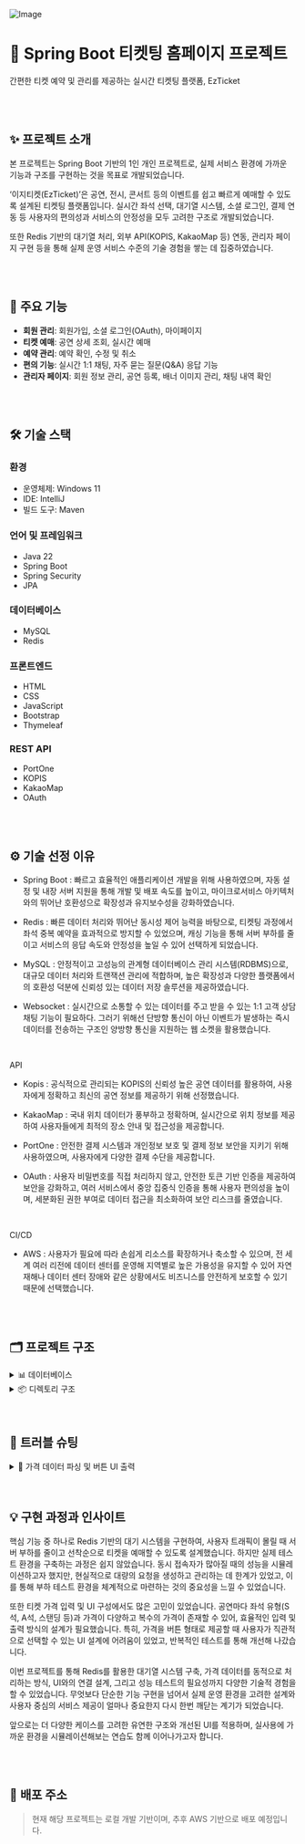 ![Image](https://github.com/user-attachments/assets/099d1ec3-50e9-4b7c-be76-b6b73146eb53)

# 🎫 **Spring Boot 티켓팅 홈페이지 프로젝트**

간편한 티켓 예약 및 관리를 제공하는 실시간 티켓팅 플랫폼, EzTicket


<br>
<br>

## ✨ 프로젝트 소개

본 프로젝트는 Spring Boot 기반의 1인 개인 프로젝트로,
실제 서비스 환경에 가까운 기능과 구조를 구현하는 것을 목표로 개발되었습니다.

‘이지티켓(EzTicket)’은 공연, 전시, 콘서트 등의 이벤트를 쉽고 빠르게 예매할 수 있도록 설계된 티켓팅 플랫폼입니다.
실시간 좌석 선택, 대기열 시스템, 소셜 로그인, 결제 연동 등
사용자의 편의성과 서비스의 안정성을 모두 고려한 구조로 개발되었습니다.

또한 Redis 기반의 대기열 처리, 외부 API(KOPIS, KakaoMap 등) 연동,
관리자 페이지 구현 등을 통해 실제 운영 서비스 수준의 기술 경험을 쌓는 데 집중하였습니다.



<br>
<br>

## 🚀 주요 기능

- **회원 관리**: 회원가입, 소셜 로그인(OAuth), 마이페이지
- **티켓 예매**: 공연 상세 조회, 실시간 예매
- **예약 관리**: 예약 확인, 수정 및 취소
- **편의 기능**: 실시간 1:1 채팅, 자주 묻는 질문(Q&A) 응답 기능
- **관리자 페이지**: 회원 정보 관리, 공연 등록, 배너 이미지 관리, 채팅 내역 확인

<br>
<br>

## 🛠 기술 스택

### 환경
- 운영체제: Windows 11
- IDE: IntelliJ
- 빌드 도구: Maven

### 언어 및 프레임워크
- Java 22
- Spring Boot
- Spring Security
- JPA

### 데이터베이스
- MySQL
- Redis

### 프론트엔드
- HTML
- CSS
- JavaScript
- Bootstrap
- Thymeleaf

### REST API
- PortOne
- KOPIS
- KakaoMap
- OAuth

<br>
<br>

## ⚙️ 기술 선정 이유
- Spring Boot : 빠르고 효율적인 애플리케이션 개발을 위해 사용하였으며, 자동 설정 및 내장 서버 지원을 통해 개발 및 배포 속도를 높이고, 마이크로서비스 아키텍처와의 뛰어난 호환성으로 확장성과 유지보수성을 강화하였습니다.

- Redis : 빠른 데이터 처리와 뛰어난 동시성 제어 능력을 바탕으로, 티켓팅 과정에서 좌석 중복 예약을 효과적으로 방지할 수 있었으며, 캐싱 기능을 통해 서버 부하를 줄이고 서비스의 응답 속도와 안정성을 높일 수 있어 선택하게 되었습니다. 

- MySQL : 안정적이고 고성능의 관계형 데이터베이스 관리 시스템(RDBMS)으로, 대규모 데이터 처리와 트랜잭션 관리에 적합하며, 높은 확장성과 다양한 플랫폼에서의 호환성 덕분에 신뢰성 있는 데이터 저장 솔루션을 제공하였습니다.

- Websocket : 실시간으로 소통할 수 있는 데이터를 주고 받을 수 있는 1:1 고객 상담 채팅 기능이 필요하다. 그러기 위해선 단방향 통신이 아닌 이벤트가 발생하는 즉시 데이터를 전송하는 구조인 양방향 통신을 지원하는 웹 소켓을 활용했습니다.
<br>

API
- Kopis : 공식적으로 관리되는 KOPIS의 신뢰성 높은 공연 데이터를 활용하여, 사용자에게 정확하고 최신의 공연 정보를 제공하기 위해 선정했습니다.

- KakaoMap : 국내 위치 데이터가 풍부하고 정확하며, 실시간으로 위치 정보를 제공하여 사용자들에게 최적의 장소 안내 및 접근성을 제공합니다.

- PortOne : 안전한 결제 시스템과 개인정보 보호 및 결제 정보 보안을 지키기 위해 사용하였으며, 사용자에게 다양한 결제 수단을 제공합니다.

- OAuth : 사용자 비밀번호를 직접 처리하지 않고, 안전한 토큰 기반 인증을 제공하여 보안을 강화하고, 여러 서비스에서 중앙 집중식 인증을 통해 사용자 편의성을 높이며, 세분화된 권한 부여로 데이터 접근을 최소화하여 보안 리스크를 줄였습니다.
<br>

CI/CD
- AWS : 사용자가 필요에 따라 손쉽게 리소스를 확장하거나 축소할 수 있으며, 전 세계 여러 리전에 데이터 센터를 운영해 지역별로 높은 가용성을 유지할 수 있어 자연 재해나 데이터 센터 장애와 같은 상황에서도 비즈니스를 안전하게 보호할 수 있기 때문에 선택했습니다.

<br>
<br>

## 🗂 프로젝트 구조

<details><summary>📊 데이터베이스
</summary>

![Image](https://github.com/user-attachments/assets/f526250d-9119-4d98-af80-27c73f41b403)
## 


</details>


<details><summary>📦 디렉토리 구조
</summary>

    
```
📂TicketProject
└── 📂Ticket
    ├── 📂src
    │   ├── 📂main
    │   │   ├── 📂java
    │   │   │   └── 📂com.ticket
    │   │   │       ├── TicketApplication.java
    │   │   │       ├── 📂config
    │   │   │       │   ├── AuditConfig.java
    │   │   │       │   ├── AuditorAwareImpl.java
    │   │   │       │   ├── CorsConfig.java
    │   │   │       │   ├── CustomAuthenticationEntryPoint.java
    │   │   │       │   ├── CustomOAuth2UserService.java
    │   │   │       │   ├── MailConfig.java
    │   │   │       │   ├── OAuthAttributes.java
    │   │   │       │   ├── RedisConfig.java
    │   │   │       │   ├── SecurityConfig.java
    │   │   │       │   ├── SecurityUtil.java
    │   │   │       │   ├── WebClientConfig.java
    │   │   │       │   ├── WebMvcConfig.java
    │   │   │       │   └── WebSocketConfig.java
    │   │   │       ├── 📂constant
    │   │   │       │   ├── Genre.java
    │   │   │       │   └── Role.java
    │   │   │       ├── 📂controller
    │   │   │       │   ├── AdminController.java
    │   │   │       │   ├── ChatbotController.java
    │   │   │       │   ├── ChatController.java
    │   │   │       │   ├── ItemController.java
    │   │   │       │   ├── KopisController.java
    │   │   │       │   ├── MainController.java
    │   │   │       │   ├── MemberController.java
    │   │   │       │   ├── PaymentController.java
    │   │   │       │   └── TicketingController.java
    │   │   │       ├── 📂dto
    │   │   │       │   ├── BannerImgDto.java
    │   │   │       │   ├── BannerFormDto.java
    │   │   │       │   ├── ChatNotification.java
    │   │   │       │   ├── ChatRoomDto.java
    │   │   │       │   ├── ItemCrawlDto.java
    │   │   │       │   ├── ItemCrawlSearchDto.java
    │   │   │       │   ├── ItemFormDto.java
    │   │   │       │   ├── ItemImgDto.java
    │   │   │       │   ├── ItemSearchDto.java
    │   │   │       │   ├── KopisDto.java
    │   │   │       │   ├── KopisDtoWrapper.java
    │   │   │       │   ├── MemberDto.java
    │   │   │       │   ├── MemberFormDto.java
    │   │   │       │   ├── MemberSearchDto.java
    │   │   │       │   ├── MemberUpdateFormDto.java
    │   │   │       │   ├── PaymentDto.java
    │   │   │       │   └── SessionUser.java
    │   │   │       ├── 📂entity
    │   │   │       │   ├── BannerImg.java
    │   │   │       │   ├── Banners.java
    │   │   │       │   ├── BaseEntity.java
    │   │   │       │   ├── BaseTimeEntity.java
    │   │   │       │   ├── ChatMessage.java
    │   │   │       │   ├── ChatRoom.java
    │   │   │       │   ├── Item.java
    │   │   │       │   ├── ItemCrawl.java
    │   │   │       │   ├── ItemImg.java
    │   │   │       │   ├── Member.java
    │   │   │       │   └── Payment.java
    │   │   │       ├── 📂exception
    │   │   │       │   └── OutOfStockException.java
    │   │   │       ├── 📂repository
    │   │   │       │   ├── BannerImgRepository.java
    │   │   │       │   ├── BannersRepository.java
    │   │   │       │   ├── ChatMessageRepository.java
    │   │   │       │   ├── ChatRoomRepository.java
    │   │   │       │   ├── ItemCrawlRepository.java
    │   │   │       │   ├── ItemCrawlRepositoryCustom.java
    │   │   │       │   ├── ItemCrawlRepositoryImpl.java
    │   │   │       │   ├── ItemImgRepository.java
    │   │   │       │   ├── ItemRepository.java
    │   │   │       │   ├── ItemRepositoryCustom.java
    │   │   │       │   ├── ItemRepositoryImpl.java
    │   │   │       │   ├── MemberRepository.java
    │   │   │       │   ├── MemberRepositoryCustom.java
    │   │   │       │   ├── MemberRepositoryImpl.java
    │   │   │       │   └── PaymentRepository.java
    │   │   │       └── 📂service
    │   │   │           ├── BannerService.java
    │   │   │           ├── ChatbotService.java
    │   │   │           ├── ChatService.java
    │   │   │           ├── FileService.java
    │   │   │           ├── ItemImgService.java
    │   │   │           ├── ItemService.java
    │   │   │           ├── KopisService.java
    │   │   │           ├── MailService.java
    │   │   │           ├── MemberService.java
    │   │   │           ├── PaymentService.java
    │   │   │           └── TicketingService.java
    │   │   └── 📂resources
    │   │       ├── 📂static
    │   │       │   ├── 📂css
    │   │       │   │   └── layout.css
    │   │       │   ├── 📂img
    │   │       │   │   ├── bannersample.jpg
    │   │       │   │   ├── correction_btn.png
    │   │       │   │   ├── delete_btn.png
    │   │       │   │   └── ezticket.png
    │   │       │   ├── google-logo.png
    │   │       │   ├── kakao-logo.png
    │   │       │   └── naver-logo.png
    │   │       ├── 📂templates
    │   │       │   ├── 📂banner
    │   │       │   │   ├── bannerForm.html
    │   │       │   │   └── bannerList.html
    │   │       │   ├── 📂chat
    │   │       │   │   ├── chatbot.html
    │   │       │   │   ├── chating.html
    │   │       │   │   └── chatlist.html
    │   │       │   ├── 📂fragments
    │   │       │   │   ├── footer.html
    │   │       │   │   └── header.html
    │   │       │   ├── 📂item
    │   │       │   │   ├── crawlDetail.html
    │   │       │   │   ├── itemDetail.html
    │   │       │   │   ├── itemForm.html
    │   │       │   │   └── itemList.html
    │   │       │   ├── 📂layouts
    │   │       │   │   └── layout.html
    │   │       │   ├── 📂members
    │   │       │   │   ├── find-email.html
    │   │       │   │   ├── find-password.html
    │   │       │   │   ├── memberForm.html
    │   │       │   │   ├── memberList.html
    │   │       │   │   ├── memberLoginForm.html
    │   │       │   │   ├── memberMyPage.html
    │   │       │   │   └── reset-password.html
    │   │       │   ├── 📂payment
    │   │       │   │   ├── failure.html
    │   │       │   │   ├── orderList.html
    │   │       │   │   └── success.html
    │   │       │   └── main.html
    │   │       ├── application.properties
    │   │       └── application-oauth.properties
    └── pom.xml
```
</details>

<br>
<br>

## 🐞 트러블 슈팅

<details><summary>🎯 가격 데이터 파싱 및 버튼 UI 출력</summary> <br>

##


## 📌 문제 설명
공연 등록 시 "VIP석 110,000원, R석 90,000원"과 같은 문자열 형태의 가격 데이터를 사용자가 직관적으로 선택할 수 있도록 버튼 형태로 출력해야 했습니다.
하지만 이 문자열을 프론트에서 바로 활용하기에는 가공이 어려웠고, 좌석 유형과 가격 정보를 구조화된 형태로 분리할 필요가 있었습니다.

<br>

## 🔍 문제 발생 경과
처음에는 단순히 문자열을 출력하거나 split()으로 처리하려 했지만,

1. 좌석 타입과 가격을 명확히 구분하기 어려움

2. 문자열 파싱 오류 발생 시 프론트 출력 실패

3. 좌석 유형이 추가될 경우 확장성이 떨어지는 문제 발생

이로 인해 파싱 로직은 백엔드에서 처리하고,
프론트에는 가공된 데이터를 전달하는 방식으로 구조를 전환하게 되었습니다.

<br>


## 🔧 해결 방안 및 코드 설명
🔹 Java – 가격 문자열 파싱 함수 작성
문자열을 서버에서 파싱하여 좌석 타입과 가격을 Map<String, String> 형태로 반환

```
public List<Map<String, String>> parsePriceData(String rawPriceData) {
    List<Map<String, String>> priceList = new ArrayList<>();
    if (rawPriceData == null || rawPriceData.isBlank()) {
        return priceList;
    }
    String[] priceEntries = rawPriceData.split(", ");

    for (String entry : priceEntries) {
        String[] parts = entry.split(" ");
        if (parts.length == 2) {
            Map<String, String> priceMap = new HashMap<>();
            priceMap.put("seatType", parts[0]);
            priceMap.put("price", parts[1]);
            priceList.add(priceMap);
        }
    }
    return priceList;
}
```
🔹 Thymeleaf – 버튼 UI 렌더링
```
<div class="price-button-container">
    <div th:each="entry : ${priceOptions}">
        <button class="price-button"
                th:text="${entry['seatType']} + ' ' + ${entry['price']}"
                th:data-price="${entry['price']}"
                onclick="selectPrice(this)">
        </button>
    </div>
</div>
<p><strong>선택한 가격: </strong><span id="selectedPrice">없음</span></p>
```
🔹 JavaScript – 선택된 가격 표시
```
function selectPrice(button) {
    document.querySelectorAll('.price-button').forEach(btn => btn.classList.remove('selected'));

    button.classList.add('selected');

    let priceText = button.getAttribute("data-price").replace(/,/g, "").replace("원", "");
    let price = parseInt(priceText, 10);

    document.getElementById('selectedPrice').innerText = price.toLocaleString() + '원';
}
```
<br>

## ✅ 결론
- 복잡하게 구성된 가격 문자열을 구조화된 데이터로 변환함으로써, 프론트엔드에서의 UI 구현이 훨씬 단순해졌습니다.

- 좌석 유형 추가나 가격 구조 변경에도 유연하게 대응할 수 있어 확장성과 유지보수성이 높아졌습니다.

- 단순한 파싱 문제가 아니라, 백엔드-프론트 간 데이터 전달 설계의 중요성을 경험할 수 있었던 문제였습니다.


##
</details>


<br>
<br>

## 💡 구현 과정과 인사이트
핵심 기능 중 하나로 Redis 기반의 대기 시스템을 구현하여, 사용자 트래픽이 몰릴 때 서버 부하를 줄이고 선착순으로 티켓을 예매할 수 있도록 설계했습니다. 하지만 실제 테스트 환경을 구축하는 과정은 쉽지 않았습니다.
동시 접속자가 많아질 때의 성능을 시뮬레이션하고자 했지만, 현실적으로 대량의 요청을 생성하고 관리하는 데 한계가 있었고, 이를 통해 부하 테스트 환경을 체계적으로 마련하는 것의 중요성을 느낄 수 있었습니다.

또한 티켓 가격 입력 및 UI 구성에서도 많은 고민이 있었습니다. 공연마다 좌석 유형(S석, A석, 스탠딩 등)과 가격이 다양하고 복수의 가격이 존재할 수 있어, 효율적인 입력 및 출력 방식의 설계가 필요했습니다. 특히, 가격을 버튼 형태로 제공할 때 사용자가 직관적으로 선택할 수 있는 UI 설계에 어려움이 있었고, 반복적인 테스트를 통해 개선해 나갔습니다.

이번 프로젝트를 통해 Redis를 활용한 대기열 시스템 구축, 가격 데이터를 동적으로 처리하는 방식, UI와의 연결 설계, 그리고 성능 테스트의 필요성까지 다양한 기술적 경험을 할 수 있었습니다.
무엇보다 단순한 기능 구현을 넘어서 실제 운영 환경을 고려한 설계와 사용자 중심의 서비스 제공이 얼마나 중요한지 다시 한번 깨닫는 계기가 되었습니다.

앞으로는 더 다양한 케이스를 고려한 유연한 구조와 개선된 UI를 적용하며, 실사용에 가까운 환경을 시뮬레이션해보는 연습도 함께 이어나가고자 합니다.

<br>
<br>

## 🔗 배포 주소

> 현재 해당 프로젝트는 로컬 개발 기반이며, 추후 AWS 기반으로 배포 예정입니다.
